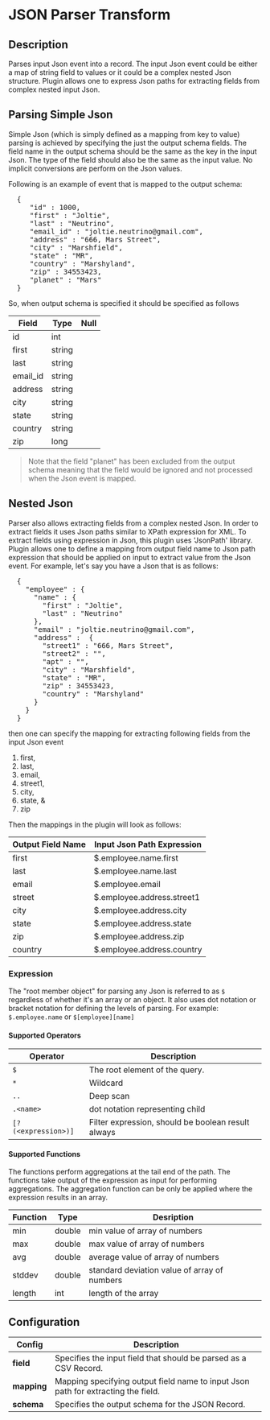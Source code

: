 # JSON Parser Transform

## Description

Parses input Json event into a record. The input Json event could be either a map of string field to values or it could 
be a complex nested Json structure. Plugin allows one to express Json paths for extracting fields from complex nested 
input Json.

## Parsing Simple Json

Simple Json (which is simply defined as a mapping from key to value) parsing is achieved by specifying the 
just the output schema fields. The field name in the output schema should be the same as the key in the input Json. 
The type of the field should also be the same as the input value. No implicit conversions are perform on the 
Json values.

Following is an example of event that is mapped to the output schema:
<pre>
  {
     "id" : 1000,
     "first" : "Joltie",
     "last" : "Neutrino",
     "email_id" : "joltie.neutrino@gmail.com",
     "address" : "666, Mars Street",
     "city" : "Marshfield",
     "state" : "MR",
     "country" : "Marshyland",
     "zip" : 34553423,
     "planet" : "Mars"
  }
</pre>

So, when output schema is specified it should be specified as follows

| Field | Type   | Null |
|-------|--------|------|
| id    | int    | |
| first | string | |
| last  | string | |
| email_id | string | |
| address | string | |
| city | string | | 
| state | string | | 
| country | string | | 
| zip | long | | 

> Note that the field "planet" has been excluded from the output schema meaning that the field would be ignored and 
not processed when the Json event is mapped. 

## Nested Json

Parser also allows extracting fields from a complex nested Json. In order to extract fields it uses Json paths similar
to XPath expression for XML. To extract fields using expression in Json, this plugin uses 'JsonPath' library. Plugin
allows one to define a mapping from output field name to Json path expression that should be applied on input to extract
value from the Json event. For example, let's say you have a Json that is as follows:

<pre>
  {
    "employee" : {
      "name" : {
        "first" : "Joltie",
        "last" : "Neutrino"
      },
      "email" : "joltie.neutrino@gmail.com",
      "address" :  {
        "street1" : "666, Mars Street",
        "street2" : "",
        "apt" : "",
        "city" : "Marshfield",
        "state" : "MR",
        "zip" : 34553423,
        "country" : "Marshyland"
      }
    }
  }
</pre>

then one can specify the mapping for extracting following fields from the input Json event
 
1. first, 
2. last, 
3. email, 
4. street1, 
5. city, 
6. state, &
7. zip

Then the mappings in the plugin will look as follows:

| Output Field Name | Input Json Path Expression |
|-------------------|----------------------------|
| first             | $.employee.name.first |
| last              | $.employee.name.last |
| email             | $.employee.email |
| street            | $.employee.address.street1 |
| city              | $.employee.address.city |
| state             | $.employee.address.state |
| zip               | $.employee.address.zip |
| country           | $.employee.address.country |

### Expression

The "root member object" for parsing any Json is referred to as ```$``` regardless of whether it's an array or an 
object. It also uses dot notation or bracket notation for defining the levels of parsing. 
For example: ```$.employee.name``` or ```$[employee][name]```

#### Supported Operators

| Operator | Description |
|----------|-------------|
| ```$``` | The root element of the query. |
| ```*``` | Wildcard |
| ```..``` | Deep scan |
| ```.<name>```| dot notation representing child |
| ```[?(<expression>)]``` | Filter expression, should be boolean result always |

#### Supported Functions

The functions perform aggregations at the tail end of the path. The functions take output of the expression as 
input for performing aggregations. The aggregation function can be only be applied where the expression results in 
an array. 
 
| Function | Type | Desription |
|----------|------|------------|
| min      | double | min value of array of numbers |
| max      | double | max value of array of numbers |
| avg      | double | average value of array of numbers |
| stddev   | double | standard deviation value of array of numbers |
| length   | int    | length of the array |

Configuration
-------------
| Config | Description |
|--------|-------------|
|**field** | Specifies the input field that should be parsed as a CSV Record.|
|**mapping** | Mapping specifying output field name to input Json path for extracting the field.|
|**schema** | Specifies the output schema for the JSON Record.|


